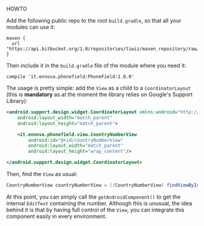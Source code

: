 HOWTO

Add the following public repo to the root `build.gradle`, so that all your modules can use it:

```
maven {
  url "https://api.bitbucket.org/1.0/repositories/tiwiz/maven_repository/raw/releases"
}
```

Then include it in the `build.gradle` file of the module where you need it:
```
compile 'it.ennova.phonefield:PhoneField:1.0.0'
```

The usage is pretty simple: add the `View` as a child to a `CoordinatorLayout` (this is **mandatory** as at the moment the library relies on Google's Support Library):

```xml
<android.support.design.widget.CoordinatorLayout xmlns:android="http://schemas.android.com/apk/res/android"
    android:layout_width="match_parent"
    android:layout_height="match_parent">

    <it.ennova.phonefield.view.CountryNumberView
        android:id="@+id/countryNumberView"
        android:layout_width="match_parent"
        android:layout_height="wrap_content"/>

</android.support.design.widget.CoordinatorLayout>
```

Then, find the `View` as usual:

```java
CountryNumberView countryNumberView = ((CountryNumberView) findViewById(R.id.countryNumberView));;
```

At this point, you can simply call the `getAndroidComponent()` to get the internal `EditText` containing the number. Although this is unusual, the idea behind it is that by having full control of the `View`, you can integrate this component easily in every environment.
